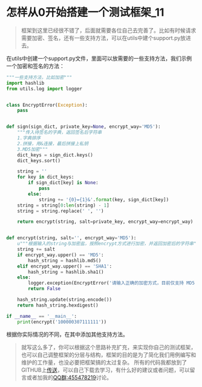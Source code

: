 # 怎样从0开始搭建一个测试框架_11

> 框架到这里已经很不错了，后面就需要各位自己去完善了。比如有时候请求需要加密、签名，还有一些支持方法，可以在utils中建个support.py放进去。

在utils中创建一个support.py文件，里面可以放需要的一些支持方法，我们示例一个加密和签名的方法：

```python
"""一些支持方法，比如加密"""
import hashlib
from utils.log import logger


class EncryptError(Exception):
    pass


def sign(sign_dict, private_key=None, encrypt_way='MD5'):
    """传入待签名的字典，返回签名后字符串
    1.字典排序
    2.拼接，用&连接，最后拼接上私钥
    3.MD5加密"""
    dict_keys = sign_dict.keys()
    dict_keys.sort()

    string = ''
    for key in dict_keys:
        if sign_dict[key] is None:
            pass
        else:
            string += '{0}={1}&'.format(key, sign_dict[key])
    string = string[0:len(string) - 1]
    string = string.replace(' ', '')

    return encrypt(string, salt=private_key, encrypt_way=encrypt_way)


def encrypt(string, salt='', encrypt_way='MD5'):
    u"""根据输入的string与加密盐，按照encrypt方式进行加密，并返回加密后的字符串"""
    string += salt
    if encrypt_way.upper() == 'MD5':
        hash_string = hashlib.md5()
    elif encrypt_way.upper() == 'SHA1':
        hash_string = hashlib.sha1()
    else:
        logger.exception(EncryptError('请输入正确的加密方式，目前仅支持 MD5 或 SHA1'))
        return False

    hash_string.update(string.encode())
    return hash_string.hexdigest()

if __name__ == '__main__':
    print(encrypt('100000307111111'))
```

根据你实际情况的不同，在其中添加其他支持方法。

> 就写这么多了，你可以根据这个思路补充扩充，来实现你自己的测试框架，也可以自己调整框架的分层与结构，框架的目的是为了简化我们用例编写和维护的工作量，也没必要把框架搞的太过复杂。
> 所有的代码我都放到了GITHUB上[传送](https://github.com/huilansame/Test_framework)，可以自己下载去学习，有什么好的建议或者问题，可以留言或者加我的[QQ群:455478219](https://jq.qq.com/?_wv=1027&k=4EQQKFg)讨论。
